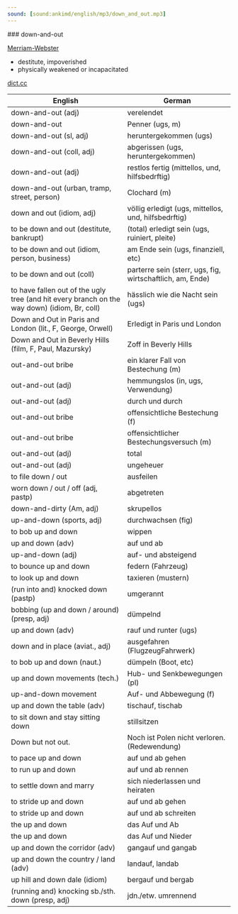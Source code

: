 ```yaml
---
sound: [sound:ankimd/english/mp3/down_and_out.mp3]
---
```


\### down-and-out

[Merriam-Webster](https://www.merriam-webster.com/dictionary/down-and-out)

- destitute, impoverished
- physically weakened or incapacitated

[dict.cc](https://www.dict.cc/down-and-out)

| English        | German       |
| -------------- | ------------ |
| down-and-out (adj) | verelendet |
| down-and-out | Penner (ugs, m) |
| down-and-out (sl, adj) | heruntergekommen (ugs) |
| down-and-out (coll, adj) | abgerissen (ugs, heruntergekommen) |
| down-and-out (adj) | restlos fertig (mittellos, und, hilfsbedrftig) |
| down-and-out (urban, tramp, street, person) | Clochard (m) |
| down and out (idiom, adj) | völlig erledigt (ugs, mittellos, und, hilfsbedrftig) |
| to be down and out (destitute, bankrupt) | (total) erledigt sein (ugs, ruiniert, pleite) |
| to be down and out (idiom, person, business) | am Ende sein (ugs, finanziell, etc) |
| to be down and out (coll) | parterre sein (sterr, ugs, fig, wirtschaftlich, am, Ende) |
| to have fallen out of the ugly tree (and hit every branch on the way down) (idiom, Br, coll) | hässlich wie die Nacht sein (ugs) |
| Down and Out in Paris and London (lit., F, George, Orwell) | Erledigt in Paris und London |
| Down and Out in Beverly Hills (film, F, Paul, Mazursky) | Zoff in Beverly Hills |
| out-and-out bribe | ein klarer Fall von Bestechung (m) |
| out-and-out (adj) | hemmungslos (in, ugs, Verwendung) |
| out-and-out (adj) | durch und durch |
| out-and-out bribe | offensichtliche Bestechung (f) |
| out-and-out bribe | offensichtlicher Bestechungsversuch (m) |
| out-and-out (adj) | total |
| out-and-out (adj) | ungeheuer |
| to file down / out | ausfeilen |
| worn down / out / off (adj, pastp) | abgetreten |
| down-and-dirty (Am, adj) | skrupellos |
| up-and-down (sports, adj) | durchwachsen (fig) |
| to bob up and down | wippen |
| up and down (adv) | auf und ab |
| up-and-down (adj) | auf- und absteigend |
| to bounce up and down | federn (Fahrzeug) |
| to look up and down | taxieren (mustern) |
| (run into and) knocked down (pastp) | umgerannt |
| bobbing (up and down / around) (presp, adj) | dümpelnd |
| up and down (adv) | rauf und runter (ugs) |
| down and in place (aviat., adj) | ausgefahren (FlugzeugFahrwerk) |
| to bob up and down (naut.) | dümpeln (Boot, etc) |
| up and down movements (tech.) | Hub- und Senkbewegungen (pl) |
| up-and-down movement | Auf- und Abbewegung (f) |
| up and down the table (adv) | tischauf, tischab |
| to sit down and stay sitting down | stillsitzen |
| Down but not out. | Noch ist Polen nicht verloren. (Redewendung) |
| to pace up and down | auf und ab gehen |
| to run up and down | auf und ab rennen |
| to settle down and marry | sich niederlassen und heiraten |
| to stride up and down | auf und ab gehen |
| to stride up and down | auf und ab schreiten |
| the up and down | das Auf und Ab |
| the up and down | das Auf und Nieder |
| up and down the corridor (adv) | gangauf und gangab |
| up and down the country / land (adv) | landauf, landab |
| up hill and down dale (idiom) | bergauf und bergab |
| (running and) knocking sb./sth. down (presp, adj) | jdn./etw. umrennend |
